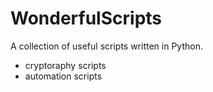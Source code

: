 # WonderfulScripts
A collection of useful scripts written in Python.

- cryptoraphy scripts
- automation scripts
